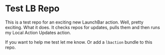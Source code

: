 # Test LB Repo
This is a test repo for an exciting new LaunchBar action. Well, pretty exciting. What it does. It checks repos for updates, pulls them and then runs my Local Action Updates action. 

If you want to help me test let me know. Or add a `lbaction` bundle to this repo. 